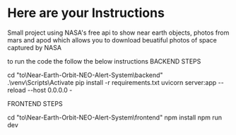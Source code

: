 # Here are your Instructions
Small project using NASA's free api to show near earth objects, photos from mars and apod which allows you to download beuatiful photos of space captured by NASA

to run the code the follow the below instructions
BACKEND STEPS

 cd "to\Near-Earth-Orbit-NEO-Alert-System\backend" 
.\venv\Scripts\Activate
 pip install -r requirements.txt 
 uvicorn server:app --reload --host 0.0.0.0 -


FRONTEND STEPS

 cd "to\Near-Earth-Orbit-NEO-Alert-System\frontend"
npm install
npm run dev
